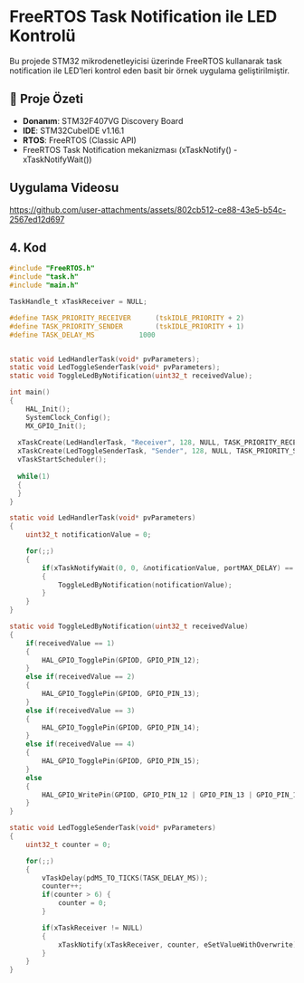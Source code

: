 # FreeRTOS Task Notification ile LED Kontrolü
Bu projede STM32 mikrodenetleyicisi üzerinde FreeRTOS kullanarak task notification ile LED’leri kontrol eden basit bir örnek uygulama geliştirilmiştir.

## 🔧 Proje Özeti
- **Donanım**: STM32F407VG Discovery Board
- **IDE**: STM32CubeIDE v1.16.1
- **RTOS**: FreeRTOS (Classic API)
- FreeRTOS Task Notification mekanizması (xTaskNotify() - xTaskNotifyWait())

## Uygulama Videosu


https://github.com/user-attachments/assets/802cb512-ce88-43e5-b54c-2567ed12d697


## 4. Kod 
```c
#include "FreeRTOS.h"
#include "task.h"
#include "main.h"

TaskHandle_t xTaskReceiver = NULL;

#define TASK_PRIORITY_RECEIVER		(tskIDLE_PRIORITY + 2)
#define TASK_PRIORITY_SENDER		(tskIDLE_PRIORITY + 1)
#define TASK_DELAY_MS			1000


static void LedHandlerTask(void* pvParameters);
static void LedToggleSenderTask(void* pvParameters);
static void ToggleLedByNotification(uint32_t receivedValue);

int main()
{
    HAL_Init();
    SystemClock_Config();
    MX_GPIO_Init();
  
  xTaskCreate(LedHandlerTask, "Receiver", 128, NULL, TASK_PRIORITY_RECEIVER, &xTaskReceiver);
  xTaskCreate(LedToggleSenderTask, "Sender", 128, NULL, TASK_PRIORITY_SENDER, NULL);
  vTaskStartScheduler();
  
  while(1) 
  {
  }
}

static void LedHandlerTask(void* pvParameters)
{
	uint32_t notificationValue = 0;

	for(;;)
	{
		if(xTaskNotifyWait(0, 0, &notificationValue, portMAX_DELAY) == pdTRUE)
		{
			ToggleLedByNotification(notificationValue);
		}
	}
}

static void ToggleLedByNotification(uint32_t receivedValue)
{
	if(receivedValue == 1)
	{
		HAL_GPIO_TogglePin(GPIOD, GPIO_PIN_12);
	}
	else if(receivedValue == 2)
	{
		HAL_GPIO_TogglePin(GPIOD, GPIO_PIN_13);
	}
	else if(receivedValue == 3)
	{
		HAL_GPIO_TogglePin(GPIOD, GPIO_PIN_14);
	}
	else if(receivedValue == 4)
	{
		HAL_GPIO_TogglePin(GPIOD, GPIO_PIN_15);
	}
	else
	{
		HAL_GPIO_WritePin(GPIOD, GPIO_PIN_12 | GPIO_PIN_13 | GPIO_PIN_14 | GPIO_PIN_15, GPIO_PIN_RESET);
	}
}

static void LedToggleSenderTask(void* pvParameters)
{
	uint32_t counter = 0;

	for(;;)
	{
		vTaskDelay(pdMS_TO_TICKS(TASK_DELAY_MS));
		counter++;
		if(counter > 6) {
			counter = 0;
		}

		if(xTaskReceiver != NULL)
		{
			xTaskNotify(xTaskReceiver, counter, eSetValueWithOverwrite);
		}
	}
}
```
